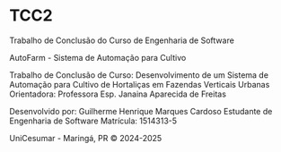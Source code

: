 # TCC2

Trabalho de Conclusão do Curso de Engenharia de Software



AutoFarm - Sistema de Automação para Cultivo



Trabalho de Conclusão de Curso:
Desenvolvimento de um Sistema de Automação para Cultivo de Hortaliças em Fazendas Verticais Urbanas
Orientadora: Professora Esp. Janaina Aparecida de Freitas


Desenvolvido por:
Guilherme Henrique Marques Cardoso
Estudante de Engenharia de Software
Matrícula: 1514313-5




UniCesumar - Maringá, PR
© 2024-2025
